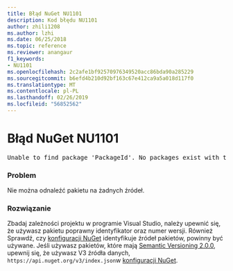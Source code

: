 ```yaml
---
title: Błąd NuGet NU1101
description: Kod błędu NU1101
author: zhili1208
ms.author: lzhi
ms.date: 06/25/2018
ms.topic: reference
ms.reviewer: anangaur
f1_keywords:
- NU1101
ms.openlocfilehash: 2c2afe1bf92570976349520acc86bda90a285229
ms.sourcegitcommit: b6efd4b210d92bf163c67e412ca9a5a018d117f0
ms.translationtype: MT
ms.contentlocale: pl-PL
ms.lasthandoff: 02/26/2019
ms.locfileid: "56852562"
---
```

# <a name="nuget-error-nu1101"></a>Błąd NuGet NU1101

<pre>Unable to find package 'PackageId'. No packages exist with this id in source(s): 'sourceA', 'sourceB', 'sourceC'</pre>

### <a name="issue"></a>Problem
Nie można odnaleźć pakietu na żadnych źródeł.

### <a name="solution"></a>Rozwiązanie
Zbadaj zależności projektu w programie Visual Studio, należy upewnić się, że używasz pakietu poprawny identyfikator oraz numer wersji. Również Sprawdź, czy [konfiguracji NuGet](../../consume-packages/Configuring-NuGet-Behavior.md) identyfikuje źródeł pakietów, powinny być używane. Jeśli używasz pakietów, które mają [Semantic Versioning 2.0.0](../../reference/package-versioning.md#semantic-versioning-200), upewnij się, że używasz V3 źródła danych, `https://api.nuget.org/v3/index.json`w [konfiguracji NuGet](../../consume-packages/Configuring-NuGet-Behavior.md).
